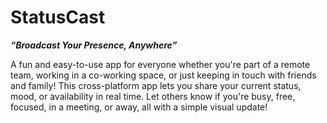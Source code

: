# StatusCast

**_“Broadcast Your Presence, Anywhere”_**

A fun and easy-to-use app for everyone whether you're part of a remote team, working in a co-working space, or just keeping in touch with friends and family! This cross-platform app lets you share your current status, mood, or availability in real time. Let others know if you're busy, free, focused, in a meeting, or away, all with a simple visual update!